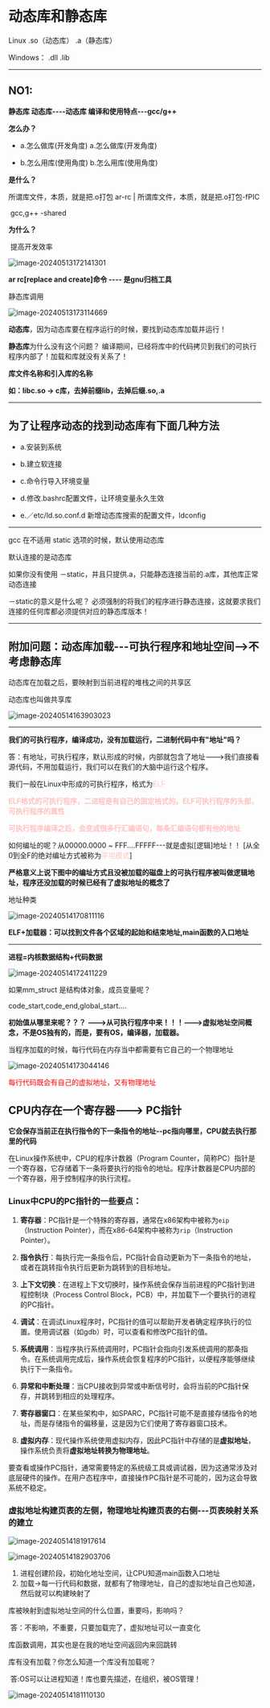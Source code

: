 # 动态库和静态库

Linux 		.so（动态库）  	.a（静态库） 

Windows：	.dll 			.lib

---

## NO1:		

**静态库			动态库----动态库 编译和使用特点---gcc/g++**

**怎么办？**

- a.怎么做库(开发角度)	   	a.怎么做库(开发角度)

- b.怎么用库(使用角度)                   b.怎么用库(使用角度)

**是什么？**

所谓库文件，本质，就是把.o打包 ar-rc |  所谓库文件，本质，就是把.o打包-fPIC

​									gcc,g++ -shared  

**为什么？**    

​	提高开发效率

![image-20240513172141301](C:\Users\XL\AppData\Roaming\Typora\typora-user-images\image-20240513172141301.png)

**ar rc[replace and create]命令 ---- 是gnu归档工具**

静态库调用

![image-20240513173114669](C:\Users\XL\AppData\Roaming\Typora\typora-user-images\image-20240513173114669.png)



**动态库**，因为动态库要在程序运行的时候，要找到动态库加载并运行！

﻿**静态库**为什么没有这个问题？ 编译期间，已经将库中的代码拷贝到我们的可执行程序内部了！加载和库就没有关系了！

**库文件名称和引入库的名称** 

**如：libc.so -> c库，去掉前缀lib，去掉后缀.so,.a**

---

## **为了让程序动态的找到动态库有下面几种方法**

- ﻿a.安装到系统

- ﻿b.建立软连接

- ﻿c.命令行导入环境变量

- ﻿d.修改.bashrc配置文件，让环境变量永久生效

- ﻿e.／etc/ld.so.conf.d 新增动态库搜索的配置文件，ldconfig

---

gcc 在不适用 static 选项的时候，默认使用动态库

﻿默认连接的是动态库

﻿如果你没有使用 －static，并且只提供.a，只能静态连接当前的.a库，其他库正常动态连接

﻿－static的意义是什么呢？ 必须强制的将我们的程序进行静态连接，这就要求我们连接的任何库都必须提供对应的静态库版本！

---

## **附加问题：动态库加载---可执行程序和地址空间-->不考虑静态库**

动态库在加载之后，要映射到当前进程的堆栈之间的共享区

动态库也叫做共享库

![image-20240514163903023](C:\Users\XL\AppData\Roaming\Typora\typora-user-images\image-20240514163903023.png)

---

**我们的可执行程序，编译成功，没有加载运行，二进制代码中有"地址"吗？**

​	答：有地址，可执行程序，默认形成的时候，内部就包含了地址--->我们直接看源代码，不用加载运行，我们可以在我们的大脑中运行这个程序。

​	我们一般在Linux中形成的可执行程序，格式为<span style="color: #FFC0C0;">ELF</span>

<span style="color: #FFC0C0;">**ELF格式的可执行程序，二进程是有自己的固定格式的。ELF可执行程序的头部，可执行程序的属性**</span>

<span style="color: #FFC0C0;">**可执行程序编译之后，会变成很多行汇编语句，每条汇编语句都有他的地址**</span>

如何编址的呢？从00000.0000 ~ FFF....FFFFF---就是虚拟[逻辑]地址！！ [从全0到全F的绝对编址方式被称为<span style="color: #FFC0C0;">平坦模式</span>]

**严格意义上说下图中的编址方式且没被加载的磁盘上的可执行程序被叫做逻辑地址，程序还没加载的时候已经有了虚拟地址的概念了**

地址种类

![image-20240514170811116](C:\Users\XL\AppData\Roaming\Typora\typora-user-images\image-20240514170811116.png)

**ELF+加载器：可以找到文件各个区域的起始和结束地址,main函数的入口地址**

---

**进程=内核数据结构+代码数据**

![image-20240514172411229](C:\Users\XL\AppData\Roaming\Typora\typora-user-images\image-20240514172411229.png)

如果mm_struct 是结构体对象，成员变量呢？

code_start,code_end,global_start....

**初始值从哪里来呢？？？ --->从可执行程序中来！！！--->虚拟地址空间概念，不是OS独有的，而是，要有OS，编译器，加载器。**

当程序加载的时候，每行代码在内存当中都需要有它自己的一个物理地址

![image-20240514173044146](C:\Users\XL\AppData\Roaming\Typora\typora-user-images\image-20240514173044146.png)

<span style="color:red">每行代码既会有自己的虚拟地址，又有物理地址</span>

## **CPU内存在一个寄存器---> PC指针**

**它会保存当前正在执行指令的下一条指令的地址--pc指向哪里，CPU就去执行那里的代码**

在Linux操作系统中，CPU的程序计数器（Program Counter，简称PC）指针是一个寄存器，它存储着下一条将要执行的指令的地址。程序计数器是CPU内部的一个寄存器，用于控制程序的执行流程。

### Linux中CPU的PC指针的一些要点：

1. **寄存器**：PC指针是一个特殊的寄存器，通常在x86架构中被称为`eip`（Instruction Pointer），而在x86-64架构中被称为`rip`（Instruction Pointer）。

2. **指令执行**：每执行完一条指令后，PC指针会自动更新为下一条指令的地址，或者在跳转指令执行后更新为跳转到的目标地址。

3. **上下文切换**：在进程上下文切换时，操作系统会保存当前进程的PC指针到进程控制块（Process Control Block，PCB）中，并加载下一个要执行的进程的PC指针。

4. **调试**：在调试Linux程序时，PC指针的值可以帮助开发者确定程序执行的位置。使用调试器（如gdb）时，可以查看和修改PC指针的值。

5. **系统调用**：当程序执行系统调用时，PC指针会指向引发系统调用的那条指令。在系统调用完成后，操作系统会恢复程序的PC指针，以便程序能够继续执行下一条指令。

6. **异常和中断处理**：当CPU接收到异常或中断信号时，会将当前的PC指针保存，并跳转到相应的处理程序。

7. **寄存器窗口**：在某些架构中，如SPARC，PC指针可能不是直接存储指令的地址，而是存储指令的偏移量，这是因为它们使用了寄存器窗口技术。

8. **虚拟内存**：现代操作系统使用虚拟内存，因此PC指针中存储的是**虚拟地址**，操作系统负责将**虚拟地址转换为物理地址**。

要查看或操作PC指针，通常需要特定的系统级工具或调试器，因为这通常涉及对底层硬件的操作。在用户态程序中，直接操作PC指针是不可能的，因为这会导致系统不稳定。

### **虚拟地址构建页表的左侧，物理地址构建页表的右侧---页表映射关系的建立**

![image-20240514181917614](C:\Users\XL\AppData\Roaming\Typora\typora-user-images\image-20240514181917614.png)

![image-20240514182903706](C:\Users\XL\AppData\Roaming\Typora\typora-user-images\image-20240514182903706.png)

1. 进程创建阶段，初始化地址空间，让CPU知道main函数入口地址
2. 加载->每一行代码和数据，就都有了物理地址，自己的虚拟地址自己也知道，然后就可以构建映射了

库被映射到虚拟地址空间的什么位置，重要吗，影响吗？

​	答：不影响，不重要，只要加载完了，虚拟地址可以一直变化

库函数调用，其实也是在我的地址空间返回内来回跳转

库有没有加载？你怎么知道一个库没有加载呢？

​	答:OS可以让进程知道！库也要先描述，在组织，被OS管理！

![image-20240514181110130](C:\Users\XL\AppData\Roaming\Typora\typora-user-images\image-20240514181110130.png)